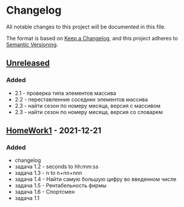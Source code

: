 # Changelog
All notable changes to this project will be documented in this file.

The format is based on [Keep a Changelog](https://keepachangelog.com/en/1.0.0/),
and this project adheres to [Semantic Versioning](https://semver.org/spec/v2.0.0.html).

## [Unreleased]
### Added
- 2.1 - проверка типа элементов массива
- 2.2 - переставленние соседних элементов массива
- 2.3 - найти сезон по номеру месяца, версия с массивом
- 2.3 - найти сезон по номеру месяца, версия со словарем

## [HomeWork1] - 2021-12-21
### Added
- changelog
- задача 1.2 - seconds to hh:mm:ss
- задача 1.3 - n to n+nn+nnn
- задача 1.4 - Найти самую большую цифру во введенном числе
- задача 1.5 - Рентабельность фирмы
- задача 1.6 - Спортсмен
- задача 1.1

[Unreleased]: https://github.com/ArtemNikolaev/gb-hw/compare/hw1...HEAD
[HomeWork1]: https://github.com/ArtemNikolaev/gb-hw/releases/tag/hw1